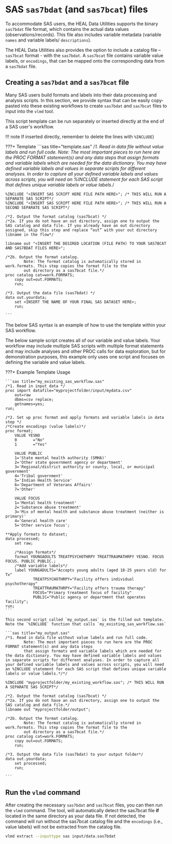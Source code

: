 # SAS `sas7bdat` (and `sas7bcat`) files

To accommodate SAS users, the HEAL Data Utilities supports the binary `sas7bdat` file format, which contains the actual data values (observations/records). This file also includes variable metadata (variable `names` and variable labels/ `descriptions`).

The HEAL Data Utilities also provides the option to include a catalog file – `sas7bcat` format - with the `sas7bdat`.  A `sas7bcat` file contains variable value labels, or `encodings`, that can be mapped onto the corresponding data from a `sas7bdat` file.

## Creating a `sas7bdat` and a `sas7bcat` file

Many SAS users build formats and labels into their data processing and analysis scripts. In this section, we provide syntax that can be easily copy-pasted into these existing workflows to create `sas7bdat` and `sas7bcat` files to input into the `vlmd` tool. 

This script template can be run separately or inserted directly at the end of a SAS user's workflow. 

!!! note
    If inserted directly, remember to delete the lines with `%INCLUDE`)

???+ Template
    ```sas title="template.sas"
    /*1. Read in data file without value labels and run full code. 
            Note: The most important pieces to run here are the PROC FORMAT statement(s) and any data steps 
            that assign formats and variable labels which are needed for the data dictionary. You may have defined variable labels and values in separate scripts for different analyses. In order to capture all your defined variable labels and values across scripts, you will need an %INCLUDE statement for each SAS script that defines unique variable labels or value labels.*/

    %INCLUDE "<INSERT SAS SCRIPT HERE FILE PATH HERE>"; /* THIS WILL RUN A SEPARATE SAS SCRIPT*/
    %INCLUDE "<INSERT SAS SCRIPT HERE FILE PATH HERE>"; /* THIS WILL RUN A SECOND SEPARATE SAS SCRIPT*/ 

    /*2. Output the format catalog (sas7bcat) */
    /*2a. If you do not have an out directory, assign one to output the SAS catalog and data file. If you already have an out directory assigned, skip this step and replace “out” with your out directory libname in the flow*/

    libname out "<INSERT THE DESIRED LOCATION (FILE PATH) TO YOUR SAS7BCAT AND SAS7BDAT FILES HERE>";

    /*2b. Output the format catalog.
            Note: The format catalog is automatically stored in work.formats. This step copies the format file to the 
            out directory as a sas7bcat file.*/
    proc catalog cat=work.FORMATS;
        copy out=out.FORMATS;
        run;
        
    /*3. Output the data file (sas7bdat) */
    data out.yourdata;
        set <INSERT THE NAME OF YOUR FINAL SAS DATASET HERE>;
        run;

    ```

The below SAS syntax is an example of how to use the template within your SAS workflow.

The below sample script creates all of our variable and value labels. Your workflow may include multiple SAS scripts with multiple format statements and may include analyses and other PROC calls for data exploration, 
but for demonstration purposes, this example only uses one script and focuses on defining the variable and value labels.

???+ Example Template Usage

    ```sas title="my_existing_sas_workflow.sas"
    /*1. Read in input data */
    proc import datafile="myprojectfolder/input/mydata.csv"
        out=raw
        dbms=csv replace;
        getnames=yes;
    run;

    /*2. Set up proc format and apply formats and variable labels in data step */
    /*Create encodings (value labels)*/
    proc format;
        VALUE YESNO
        0       ="No"
        1       ="Yes"
        
        VALUE PUBLIC
        1='State mental health authority (SMHA)'
        2='Other state government agency or department'
        3='Regional/district authority or county, local, or municipal government'
        4='Tribal government'
        5='Indian Health Service'
        6='Department of Veterans Affairs'
        7='Other'
        
        VALUE FOCUS
        1='Mental health treatment'
        2='Substance abuse treatment'
        3='Mix of mental health and substance abuse treatment (neither is primary)'
        4='General health care'
        5='Other service focus';

    **Apply formats to dataset;
    data processed;
        set raw;
        
    	/*Assign formats*/
        format YOUNGADULTS TREATPSYCHOTHRPY TREATTRAUMATHRPY YESNO. FOCUS FOCUS. PUBLIC PUBLIC.;
    	/*Add variable labels*/
        label YOUNGADULTS="Accepts young adults (aged 18-25 years old) for Tx"
                TREATPSYCHOTHRPY="Facility offers individual psychotherapy"
                TREATTRAUMATHRPY="Facility offers trauma therapy"
                FOCUS="Primary treatment focus of facility"
                PUBLIC="Public agency or department that operates facility";
    run;
    ```

    This second script called `my_output.sas` is the filled out template. Note the `%INCLUDE` function that calls `my_existing_sas_workflow.sas`

    ```sas title="my_output.sas"
    /*1. Read in data file without value labels and run full code. 
            Note: The most important pieces to run here are the PROC FORMAT statement(s) and any data steps 
            that assign formats and variable labels which are needed for the data dictionary. You may have defined variable labels and values in separate scripts for different analyses. In order to capture all your defined variable labels and values across scripts, you will need an %INCLUDE statement for each SAS script that defines unique variable labels or value labels.*/*/

    %INCLUDE "myprojectfolder/my_existing_workflow.sas"; /* THIS WILL RUN A SEPARATE SAS SCRIPT*/

    /*2. Output the format catalog (sas7bcat) */
    /*2a. If you do not have an out directory, assign one to output the SAS catalog and data file.*/
    libname out "myprojectfolder/output";

    /*2b. Output the format catalog.
            Note: The format catalog is automatically stored in work.formats. This step copies the format file to the 
            out directory as a sas7bcat file.*/
    proc catalog cat=work.FORMATS;
        copy out=out.FORMATS;
        run;
        
    /*3. Output the data file (sas7bdat) to your output folder*/
    data out.yourdata;
        set processed;
        run;

    ```

## Run the `vlmd` command

After creating the necessary `sas7bdat` and `sas7bcat` files, you can then run the `vlmd` command. The tool, will automatically detect the sas7bcat file **if** located in the same directory as your data file. If not detected, the command will run without the sas7bcat catalog file and the `encodings` (i.e., value labels) will not be extracted from the catalog file.


```bash
vlmd extract --inputtype sas input/data.sas7bdat 
```
